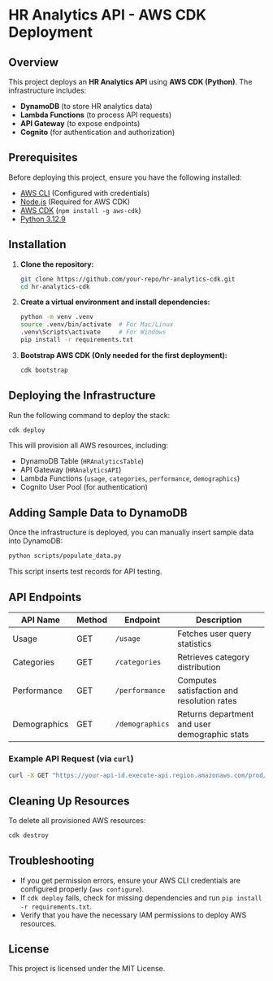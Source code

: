 # HR Analytics API - AWS CDK Deployment

## Overview
This project deploys an **HR Analytics API** using **AWS CDK (Python)**. The infrastructure includes:
- **DynamoDB** (to store HR analytics data)
- **Lambda Functions** (to process API requests)
- **API Gateway** (to expose endpoints)
- **Cognito** (for authentication and authorization)

## Prerequisites
Before deploying this project, ensure you have the following installed:
- [AWS CLI](https://aws.amazon.com/cli/) (Configured with credentials)
- [Node.js](https://nodejs.org/) (Required for AWS CDK)
- [AWS CDK](https://docs.aws.amazon.com/cdk/v2/guide/home.html) (`npm install -g aws-cdk`)
- [Python 3.12.9](https://www.python.org/downloads/)

## Installation
1. **Clone the repository:**
   ```sh
   git clone https://github.com/your-repo/hr-analytics-cdk.git
   cd hr-analytics-cdk
   ```
2. **Create a virtual environment and install dependencies:**
   ```sh
   python -m venv .venv
   source .venv/bin/activate  # For Mac/Linux
   .venv\Scripts\activate     # For Windows
   pip install -r requirements.txt
   ```

3. **Bootstrap AWS CDK (Only needed for the first deployment):**
   ```sh
   cdk bootstrap
   ```

## Deploying the Infrastructure
Run the following command to deploy the stack:
```sh
cdk deploy
```
This will provision all AWS resources, including:
- DynamoDB Table (`HRAnalyticsTable`)
- API Gateway (`HRAnalyticsAPI`)
- Lambda Functions (`usage`, `categories`, `performance`, `demographics`)
- Cognito User Pool (for authentication)

## Adding Sample Data to DynamoDB
Once the infrastructure is deployed, you can manually insert sample data into DynamoDB:
```sh
python scripts/populate_data.py
```
This script inserts test records for API testing.

## API Endpoints
| API Name       | Method | Endpoint | Description |
|---------------|--------|----------|-------------|
| Usage         | GET    | `/usage` | Fetches user query statistics |
| Categories    | GET    | `/categories` | Retrieves category distribution |
| Performance   | GET    | `/performance` | Computes satisfaction and resolution rates |
| Demographics  | GET    | `/demographics` | Returns department and user demographic stats |

### Example API Request (via `curl`)
```sh
curl -X GET "https://your-api-id.execute-api.region.amazonaws.com/prod/usage"
```

## Cleaning Up Resources
To delete all provisioned AWS resources:
```sh
cdk destroy
```

## Troubleshooting
- If you get permission errors, ensure your AWS CLI credentials are configured properly (`aws configure`).
- If `cdk deploy` fails, check for missing dependencies and run `pip install -r requirements.txt`.
- Verify that you have the necessary IAM permissions to deploy AWS resources.

## License
This project is licensed under the MIT License.